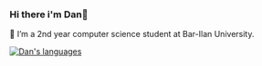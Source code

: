 ### Hi there i'm Dan👋

📘 I’m a 2nd year computer science student at Bar-Ilan University.

[![Dan's languages](https://github-readme-stats.vercel.app/api/top-langs/?username=DanSaada&layout=compact)](https://github.com/DanSaada/github-readme-stats)


<!--
**shilopadael/shilopadael** is a ✨ _special_ ✨ repository because its `README.md` (this file) appears on your GitHub profile.
[![Shilo's GitHub stats](https://github-readme-stats.vercel.app/api?username=shilopadael )](https://github.com/shilopadael/github-readme-stats)

- 🔭 I’m currently working on ...
- 🌱 I’m currently learning ...
- 👯 I’m looking to collaborate on ...
- 🤔 I’m looking for help with ...
- 💬 Ask me about ...
- 📫 How to reach me: ...
- 😄 Pronouns: ...
- ⚡ Fun fact: ...
-->

